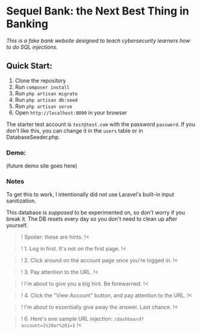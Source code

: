 # Sequel Bank: the Next Best Thing in Banking

_This is a fake bank website designed to teach cybersecurity learners how to do SQL injections._


## Quick Start:

1. Clone the repository
2. Run `composer install`
3. Run `php artisan migrate`
4. Run `php artisan db:seed`
5. Run `php artisan serve`
6. Open `http://localhost:8000` in your browser

The starter test account is `test@test.com` with the password `password`.
If you don't like this, you can change it in the `users` table or in DatabaseSeeder.php.

### Demo:

(future demo site goes here)

### Notes

To get this to work, I intentionally did not use Laravel's built-in input sanitization.

<!-- feel free to use this code as you please -->

This database is *supposed* to be experimented on, so don't worry if you break it.
The DB resets every day so you don't need to clean up after yourself.


>! Spoiler: these are hints. !<

>! 1. Log in first. It's not on the first page. !<

>! 2. Click around on the account page once you're logged in. !<

>! 3. Pay attention to the URL. !<

>! I'm about to give you a big hint. Be forewarned. !<

>! 4. Click the "View Account" button, and pay attention to the URL. !<

>! I'm about to essentially give away the answer. Last chance. !<

>! 6. Here's one sample URL injection: `/dashboard?account=1%20or%201=1` !<
